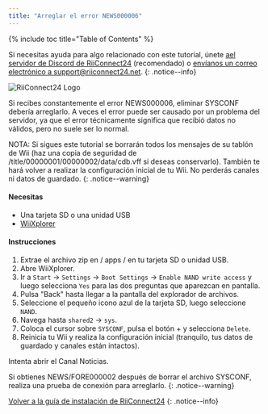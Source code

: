 ```yaml
---
title: "Arreglar el error NEWS000006"
---
```


{% include toc title="Table of Contents" %}

Si necesitas ayuda para algo relacionado con este tutorial, únete [ael servidor de Discord de RiiConnect24](https://discord.gg/b4Y7jfD) (recomendado) o [envíanos un correo electrónico a support@riiconnect24.net](mailto:support@riiconnect24.net).
{: .notice--info}

![RiiConnect24 Logo](/images/WiiRC24Logo.jpg)

Si recibes constantemente el error NEWS000006, eliminar SYSCONF debería arreglarlo. A veces el error puede ser causado por un problema del servidor, ya que el error técnicamente significa que recibió datos no válidos, pero no suele ser lo normal.

NOTA: Si sigues este tutorial se borrarán todos los mensajes de su tablón de Wii (haz una copia de seguridad de /title/00000001/00000002/data/cdb.vff si deseas conservarlo). También te hará volver a realizar la configuración inicial de tu Wii. No perderás canales ni datos de guardado.
{: .notice--warning}

#### Necesitas
* Una tarjeta SD o una unidad USB
* [WiiXplorer](https://sourceforge.net/projects/wiixplorer/files/latest/download)

#### Instrucciones

1. Extrae el archivo zip en / apps / en tu tarjeta SD o unidad USB.
1. Abre WiiXplorer.
1. Ir a `Start` -> `Settings` -> `Boot Settings` -> `Enable NAND write access` y luego selecciona `Yes` para las dos preguntas que aparezcan en pantalla.
1. Pulsa "Back" hasta llegar a la pantalla del explorador de archivos.
1. Seleccione el pequeño icono azul de la tarjeta SD, luego seleccione `NAND`.
1. Navega hasta `shared2` -> `sys`.
1. Coloca el cursor sobre `SYSCONF`, pulsa el botón + y selecciona `Delete`.
1. Reinicia tu Wii y realiza la configuración inicial (tranquilo, tus datos de guardado y canales están intactos).

Intenta abrir el Canal Noticias.

Si obtienes NEWS/FORE000002 después de borrar el archivo SYSCONF, realiza una prueba de conexión para arreglarlo.
{: .notice--warning}

[Volver a la guía de instalación de RiiConnect24](riiconnect24)
{: .notice--info}
